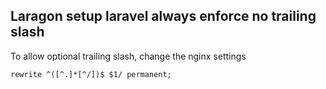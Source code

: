 ## Laragon setup laravel always enforce no trailing slash

To allow optional trailing slash, change the nginx settings

```
rewrite ^([^.]*[^/])$ $1/ permanent;
```
